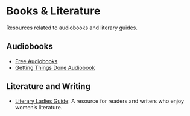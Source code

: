 # Books & Literature
Resources related to audiobooks and literary guides.

## Audiobooks
- [Free Audiobooks](https://galaxyaudiobook.com/)
- [Getting Things Done Audiobook](https://galaxyaudiobook.com/getting-things-done_audio0001_221101/)

## Literature and Writing
- [Literary Ladies Guide](https://www.literaryladiesguide.com/): A resource for readers and writers who enjoy women’s literature.
